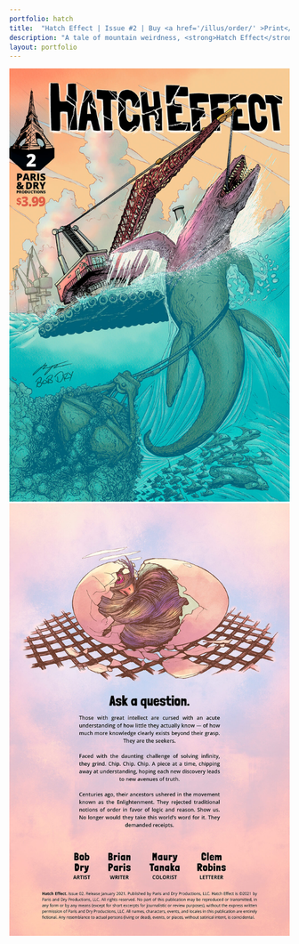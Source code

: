 ```yaml
---
portfolio: hatch
title:  "Hatch Effect | Issue #2 | Buy <a href='/illus/order/' >Print</a> <em>or</em> buy <a href='https://bit.ly/38dmBCn' target='_blank'>Digital</a> at ComiXology"
description: "A tale of mountain weirdness, <strong>Hatch Effect</strong> is a comic book from creators Bob Dry and Brian Paris. Issue #2, Bo and Phil arrive at the mine in time for a startling discovery. The Bright Creek miners face peril of prehistoric proportions. Word of these phenomena spreads."
layout: portfolio
---
```

<div class="row">
    <div class="col-md-6">
    <img src="../images/hatch-effect-2-cover.jpg" class="img-fluid"/>
    </div>
    <div class="col-md-6">
    <img src="../images/hatch-effect-2-ifc.jpg" class="img-fluid"/>
    </div>
</div>